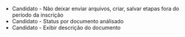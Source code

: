 - Candidato - Não deixar enviar arquivos, criar, salvar etapas fora do período da inscrição
- Candidato - Status por documento análisado
- Candidato - Exibir descrição do documento